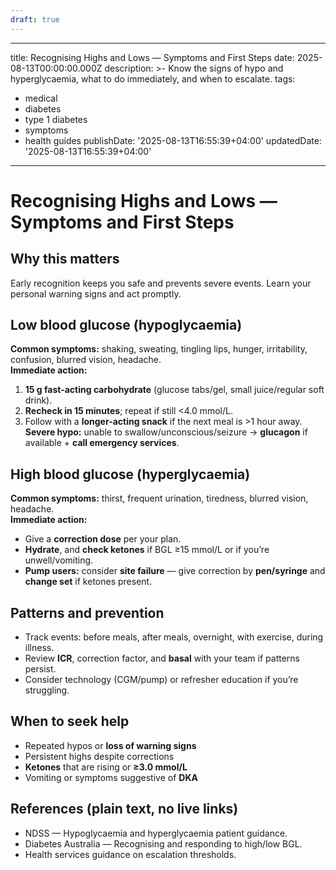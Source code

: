 ```yaml
---
draft: true
---
```


---
title: Recognising Highs and Lows — Symptoms and First Steps
date: 2025-08-13T00:00:00.000Z
description: >-
  Know the signs of hypo and hyperglycaemia, what to do immediately, and when to
  escalate.
tags:
  - medical
  - diabetes
  - type 1 diabetes
  - symptoms
  - health guides
publishDate: '2025-08-13T16:55:39+04:00'
updatedDate: '2025-08-13T16:55:39+04:00'
---

# Recognising Highs and Lows — Symptoms and First Steps

## Why this matters
Early recognition keeps you safe and prevents severe events. Learn your personal warning signs and act promptly.

## Low blood glucose (hypoglycaemia)
**Common symptoms:** shaking, sweating, tingling lips, hunger, irritability, confusion, blurred vision, headache.  
**Immediate action:**  
1) **15 g fast-acting carbohydrate** (glucose tabs/gel, small juice/regular soft drink).  
2) **Recheck in 15 minutes**; repeat if still <4.0 mmol/L.  
3) Follow with a **longer-acting snack** if the next meal is >1 hour away.  
**Severe hypo:** unable to swallow/unconscious/seizure → **glucagon** if available + **call emergency services**.

## High blood glucose (hyperglycaemia)
**Common symptoms:** thirst, frequent urination, tiredness, blurred vision, headache.  
**Immediate action:**  
- Give a **correction dose** per your plan.  
- **Hydrate**, and **check ketones** if BGL ≥15 mmol/L or if you’re unwell/vomiting.  
- **Pump users:** consider **site failure** — give correction by **pen/syringe** and **change set** if ketones present.

## Patterns and prevention
- Track events: before meals, after meals, overnight, with exercise, during illness.  
- Review **ICR**, correction factor, and **basal** with your team if patterns persist.  
- Consider technology (CGM/pump) or refresher education if you’re struggling.

## When to seek help
- Repeated hypos or **loss of warning signs**  
- Persistent highs despite corrections  
- **Ketones** that are rising or **≥3.0 mmol/L**  
- Vomiting or symptoms suggestive of **DKA**

## References (plain text, no live links)
- NDSS — Hypoglycaemia and hyperglycaemia patient guidance.  
- Diabetes Australia — Recognising and responding to high/low BGL.  
- Health services guidance on escalation thresholds.
